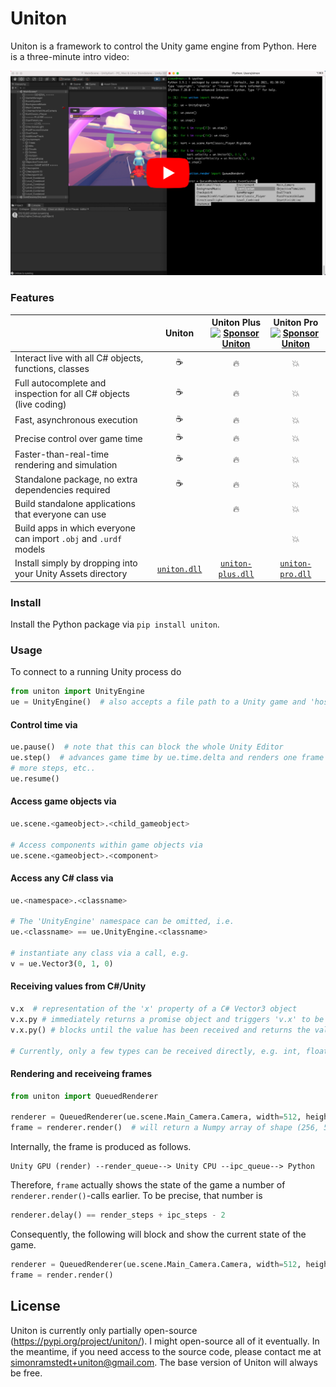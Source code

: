 # Uniton

Uniton is a framework to control the Unity game engine from Python. Here is a three-minute intro video:

[![Uniton Demo Video](./res/yt_thumbnail.png)](https://www.youtube.com/watch?v=FIpt2yv623k)


### Features

[comment]: <> (Edit the table below via https://www.tablesgenerator.com/markdown_tables)

|                                                                   	|                                       Uniton                                       	| Uniton Plus<br> [![Sponsor Uniton](https://img.shields.io/static/v1?label=Sponsor&message=Uniton&logo=GitHub)](https://github.com/sponsors/uniton-dev) 	| Uniton Pro<br>[![Sponsor Uniton](https://img.shields.io/static/v1?label=Sponsor&message=Uniton&logo=GitHub)](https://github.com/sponsors/uniton-dev) 	|
|-------------------------------------------------------------------	|:----------------------------------------------------------------------------------:	|:------------------------------------------------------------------------------------------------------------------------------------------------------:	|:----------------------------------------------------------------------------------------------------------------------------------------------------:	|
| Interact live with all C# objects, functions, classes             	|                                          ☕️                                         	|                                                                            🔥                                                                           	|                                                                           💥                                                                          	|
| Full autocomplete and inspection for all C# objects (live coding) 	|                                          ☕️                                         	|                                                                            🔥                                                                           	|                                                                           💥                                                                          	|
| Fast, asynchronous execution                                      	|                                          ☕️                                         	|                                                                            🔥                                                                           	|                                                                           💥                                                                          	|
| Precise control over game time                                    	|                                          ☕️                                         	|                                                                            🔥                                                                           	|                                                                           💥                                                                          	|
| Faster-than-real-time rendering and simulation                    	|                                          ☕️                                         	|                                                                            🔥                                                                           	|                                                                           💥                                                                          	|
| Standalone package, no extra dependencies required                	|                                          ☕️                                         	|                                                                            🔥                                                                           	|                                                                           💥                                                                          	|
| Build standalone applications that everyone can use               	|                                                                                    	|                                                                            🔥                                                                           	|                                                                           💥                                                                          	|
| Build apps in which everyone can import `.obj` and `.urdf` models 	|                                                                                    	|                                                                                                                                                        	|                                                                           💥                                                                          	|
| Install simply by dropping into your Unity Assets directory       	| [`uniton.dll`](https://github.com/rmst/uniton/releases/latest/download/uniton.dll) 	|                         [`uniton-plus.dll`](https://github.com/uniton-dev/uniton-plus/releases/latest/download/uniton-plus.dll)                        	|                         [`uniton-pro.dll`](https://github.com/uniton-dev/uniton-pro/releases/latest/download/uniton-pro.dll)                         	|


### Install
Install the Python package via `pip install uniton`.


### Usage
To connect to a running Unity process do

```python
from uniton import UnityEngine
ue = UnityEngine()  # also accepts a file path to a Unity game and 'host' and 'port' arguments
```

#### Control time via
```python
ue.pause()  # note that this can block the whole Unity Editor
ue.step()  # advances game time by ue.time.delta and renders one frame (if scene has enabled cameras)
# more steps, etc..
ue.resume()
```

#### Access game objects via
```python
ue.scene.<gameobject>.<child_gameobject>

# Access components within game objects via
ue.scene.<gameobject>.<component>
```

#### Access any C# class via
```python
ue.<namespace>.<classname>

# The 'UnityEngine' namespace can be omitted, i.e.
ue.<classname> == ue.UnityEngine.<classname>

# instantiate any class via a call, e.g.
v = ue.Vector3(0, 1, 0)
```

#### Receiving values from C#/Unity
```python
v.x  # representation of the 'x' property of a C# Vector3 object
v.x.py # immediately returns a promise object and triggers 'v.x' to be sent to Python asynchronously
v.x.py() # blocks until the value has been received and returns the value

# Currently, only a few types can be received directly, e.g. int, float, str, byte arrays.
```

#### Rendering and receiveing frames
```python
from uniton import QueuedRenderer

renderer = QueuedRenderer(ue.scene.Main_Camera.Camera, width=512, height=256, render_steps=4, ipc_steps=3)
frame = renderer.render()  # will return a Numpy array of shape (256, 512, 3) and dtype 'uint8'
```

Internally, the frame is produced as follows.
```
Unity GPU (render) --render_queue--> Unity CPU --ipc_queue--> Python
```

Therefore, `frame` actually shows the state of the game a number of `renderer.render()`-calls earlier. To be precise, that number is

```python
renderer.delay() == render_steps + ipc_steps - 2
```

Consequently, the following will block and show the current state of the game.
```python
renderer = QueuedRenderer(ue.scene.Main_Camera.Camera, width=512, height=256, render_steps=1, ipc_steps=1)
frame = render.render()
```

## License
Uniton is currently only partially open-source (https://pypi.org/project/uniton/). I might open-source all of it eventually. In the meantime, if you need access to the source code, please contact me at simonramstedt+uniton@gmail.com. The base version of Uniton will always be free. 

